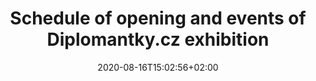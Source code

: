 ---
title: "Schedule of opening and events of Diplomantky.cz exhibition"
date: 2020-08-16T15:02:56+02:00
draft: false

shortTitle: "schedule"
---